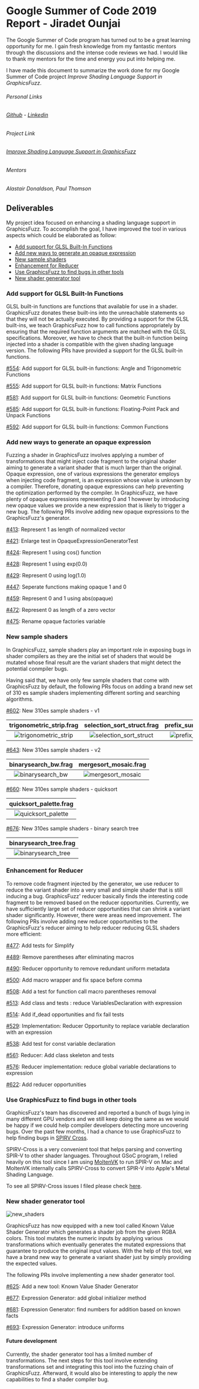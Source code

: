 # Google Summer of Code 2019 Report - Jiradet Ounjai

The Google Summer of Code program has turned out to be a great learning opportunity for me. I gain fresh knowledge from my fantastic mentors through the discussions and the intense code reviews we had. I would like to thank my mentors for the time and energy you put into helping me.

I have made this document to summarize the work done for my Google Summer of Code project *Improve Shading Language Support in GraphicsFuzz*. 


###### Personal Links
###### [Github](https://github.com/jiradeto) - [Linkedin](https://www.linkedin.com/in/jiradeto/)


###### Project Link
###### [Improve Shading Language Support in GraphicsFuzz](https://summerofcode.withgoogle.com/projects/#4859963594244096)


###### Mentors
###### Alastair Donaldson, Paul Thomson


## Deliverables
My project idea focused on enhancing a shading language support in GraphicsFuzz. To accomplish the goal, I have improved the tool in various aspects which could be elaborated as follow:

- [Add support for GLSL Built-In Functions](#add-support-for-glsl-built-in-functions)
- [Add new ways to generate an opaque expression](#add-new-ways-to-generate-an-opaque-expression)
- [New sample shaders](#new-sample-shaders)
- [Enhancement for Reducer](#enhancement-for-reducer)
- [Use GraphicsFuzz to find bugs in other tools](#use-graphicsfuzz-to-find-bugs-in-other-tools)
- [New shader generator tool](#new-shader-generator-tool)


### Add support for GLSL Built-In Functions 
GLSL built-in functions are functions that available for use in a shader. GraphicsFuzz donates these built-ins into the unreachable statements so that they will not be actually executed. By providing a support for the GLSL built-ins, we teach GraphicsFuzz how to call functions appropriately by ensuring that the required function arguments are matched with the GLSL specifications. Moreover, we have to check that the built-in function being injected into a shader is compatible with the given shading language version. The following PRs have provided a support for the GLSL built-in functions.

[#554](https://github.com/google/graphicsfuzz/pull/554): Add support for GLSL built-in functions: Angle and Trigonometric Functions

[#555](https://github.com/google/graphicsfuzz/pull/555): Add support for GLSL built-in functions: Matrix Functions 

[#581](https://github.com/google/graphicsfuzz/pull/581): Add support for GLSL built-in functions: Geometric Functions 

[#585](https://github.com/google/graphicsfuzz/pull/585): Add support for GLSL built-in functions: Floating-Point Pack and Unpack Functions

[#592](https://github.com/google/graphicsfuzz/pull/592): Add support for GLSL built-in functions: Common Functions


### Add new ways to generate an opaque expression
Fuzzing a shader in GraphicsFuzz involves applying a number of transformations that might inject code fragment to the original shader aiming to generate a variant shader that is much larger than the original. Opaque expression, one of various expressions the generator employs when injecting code fragment, is an expression whose value is unknown by a compiler. Therefore, donating opaque expressions can help preventing the optimization performed by the compiler. In GraphicsFuzz, we have plenty of opaque expressions representing 0 and 1 however by introducing new opaque values we provide a new expression that is likely to trigger a new bug. The following PRs involve adding new opaque expressions to the GraphicsFuzz's generator.


[#413](https://github.com/google/graphicsfuzz/pull/413): Represent 1 as length of normalized vector

[#421](https://github.com/google/graphicsfuzz/pull/421): Enlarge test in OpaqueExpressionGeneratorTest

[#424](https://github.com/google/graphicsfuzz/pull/424): Represent 1 using cos() function

[#428](https://github.com/google/graphicsfuzz/pull/428): Represent 1 using exp(0.0)

[#429](https://github.com/google/graphicsfuzz/pull/429): Represent 0 using log(1.0)

[#447](https://github.com/google/graphicsfuzz/pull/447): Seperate functions making opaque 1 and 0

[#459](https://github.com/google/graphicsfuzz/pull/459): Represent 0 and 1 using abs(opaque)

[#472](https://github.com/google/graphicsfuzz/pull/472): Represent 0 as length of a zero vector

[#475](https://github.com/google/graphicsfuzz/pull/475): Rename opaque factories variable


### New sample shaders

In GraphicsFuzz, sample shaders play an important role in exposing bugs in shader compilers as they are the initial set of shaders that would be mutated whose final result are the variant shaders that might detect the potential conmpiler bugs. 

Having said that, we have only few sample shaders that come with GraphicsFuzz by default, the following PRs focus on adding a brand new set of 310 es sample shaders implementing different sorting and searching algorithms.


[#602](https://github.com/google/graphicsfuzz/pull/602): New 310es sample shaders - v1 

| trigonometric_strip.frag | selection_sort_struct.frag | prefix_sum_checkers.frag |
| :---: | :---: | :---: |
| ![trigonometric_strip](./images/jiradet_shader_trigonometric_strip.png) | ![selection_sort_struct](./images/jiradet_shader_selection_sort_struct.png) | ![prefix_sum_checkers](./images/jiradet_shader_prefix_sum_checkers.png) |

[#643](https://github.com/google/graphicsfuzz/pull/643): New 310es sample shaders - v2

| binarysearch_bw.frag | mergesort_mosaic.frag |
| :---: | :---: | 
| ![binarysearch_bw](./images/jiradet_shader_binarysearch_bw.png) | ![mergesort_mosaic](./images/jiradet_shader_mergesort_mosaic.png) |


[#660](https://github.com/google/graphicsfuzz/pull/660): New 310es sample shaders - quicksort 

| quicksort_palette.frag |
| :---: | 
| ![quicksort_palette](./images/jiradet_shader_quicksort_palette.png) | 


[#676](https://github.com/google/graphicsfuzz/pull/676): New 310es sample shaders - binary search tree

| binarysearch_tree.frag |
| :---: | 
| ![binarysearch_tree](./images/jiradet_shader_binarysearch_tree.png) | 


### Enhancement for Reducer 
To remove code fragment injected by the generator, we use reducer to reduce the variant shader into a very small and simple shader that is still inducing a bug. GraphicsFuzz' reducer basically finds the interesting code fragment to be removed based on the reducer opportunities. Currently, we have sufficiently large set of reducer opportunities that can shrink a variant shader significantly. However, there were areas need improvement. The following PRs involve adding new reducer opportunities to the GraphicsFuzz's reducer aiming to help reducer reducing GLSL shaders more efficient:

[#477](https://github.com/google/graphicsfuzz/pull/477): Add tests for Simplify

[#489](https://github.com/google/graphicsfuzz/pull/489): Remove parentheses after eliminating macros

[#490](https://github.com/google/graphicsfuzz/pull/490): Reducer opportunity to remove redundant uniform metadata

[#500](https://github.com/google/graphicsfuzz/pull/500): Add macro wrapper and fix space before comma

[#508](https://github.com/google/graphicsfuzz/pull/508): Add a test for function call macro parentheses removal

[#513](https://github.com/google/graphicsfuzz/pull/513): Add class and tests : reduce VariablesDeclaration with expression

[#514](https://github.com/google/graphicsfuzz/pull/514): Add if_dead opportunities and fix fail tests

[#529](https://github.com/google/graphicsfuzz/pull/529): Implementation: Reducer Opportunity to replace variable declaration with an expression

[#538](https://github.com/google/graphicsfuzz/pull/538): Add test for const variable declaration

[#561](https://github.com/google/graphicsfuzz/pull/561): Reducer: Add class skeleton and tests

[#576](https://github.com/google/graphicsfuzz/pull/576): Reducer implementation: reduce global variable declarations to expression

[#622](https://github.com/google/graphicsfuzz/pull/622): Add reducer opportunities


### Use GraphicsFuzz to find bugs in other tools
GraphicsFuzz's team has discovered and reported a bunch of bugs lying in many different GPU vendors and we still keep doing the same as we would be happy if we could help compiler developers detecting more uncovering bugs. Over the past few months, I had a chance to use GraphicsFuzz to help finding bugs in [SPIRV Cross](https://github.com/KhronosGroup/SPIRV-Cross). 

SPIRV-Cross is a very convenient tool that helps parsing and converting SPIR-V to other shader languages. Throughout GSoC program, I relied heavily on this tool since I am using [MoltenVK](https://github.com/KhronosGroup/MoltenVK) to run SPIR-V on Mac and MoltenVK internally calls SPIRV-Cross to convert SPIR-V into Apple's Metal Shading Language.

To see all SPIRV-Cross issues I filed please check [here](https://github.com/KhronosGroup/SPIRV-Cross/issues?utf8=%E2%9C%93&q=+is%3Aissue+author%3Ajiradeto+).

 
### New shader generator tool
![new_shaders](./images/jiradet_shadergenerator_overview.png)

GraphicsFuzz has now equipped with a new tool called Known Value Shader Generator which generates a shader job from the given RGBA colors. This tool mutates the numeric inputs by applying various transformations which eventually generates the mutated expressions that guarantee to produce the original input values. With the help of this tool, we have a brand new way to generate a variant shader just by simply providing the expected values.

The following PRs involve implementing a new shader generator tool.

[#625](https://github.com/google/graphicsfuzz/pull/625): Add a new tool: Known Value Shader Generator

[#677](https://github.com/google/graphicsfuzz/pull/677): Expression Generator: add global initializer method

[#681](https://github.com/google/graphicsfuzz/pull/681): Expression Generator: find numbers for addition based on known facts

[#693](https://github.com/google/graphicsfuzz/pull/693): Expression Generator: introduce uniforms

#### Future development
Currently, the shader generator tool has a limited number of transformations. The next steps for this tool involve extending transformations set and integrating this tool into the fuzzing chain of GraphicsFuzz. Afterward, it would also be interesting to apply the new capabilities to find a shader compiler bug.


